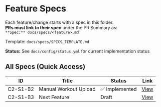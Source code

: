 # Feature Specs

Each feature/change starts with a spec in this folder.  
**PRs must link to their spec** under the PR Summary as:  
`**Spec:** docs/specs/<feature>.md`

Template: `docs/specs/SPECS_TEMPLATE.md`

**Status:** See `docs/config/status.yml` for current implementation status

## All Specs (Quick Access)
| ID | Title | Status | Link |
|----|-------|--------|------|
| C2-S1-B2 | Manual Workout Upload | ✅ Implemented | [View](C2-S1-B2-manual-upload.md) |
| C2-S1-B3 | Next Feature | Draft | [View](C2-S1-B3.md) |